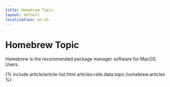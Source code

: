 ```yaml
---
title: Homebrew Topic
layout: default
localization: en-US
---
```


# Homebrew Topic

Homebrew is the recommended package manager software for MacOS Users.

{% include article/article-list.html 
  articles=site.data.topic.homebrew.articles
%}
